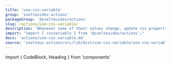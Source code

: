```yaml
---
title: 'use-css-variable'
group: 'svelteuidev-actions'
packageGroup: '@svelteuidev/actions'
slug: /actions/use-css-variable/
description: 'Whenever some of their values change, update css properties on the fly'
import: "import { cssvariable } from '@svelteuidev/actions';"
docs: 'actions/use-css-variable.md'
source: 'svelteui-actions/src/lib/dist/use-css-variable/use-css-variable.ts'
---
```


import { CodeBlock, Heading } from 'components'

<Heading />

